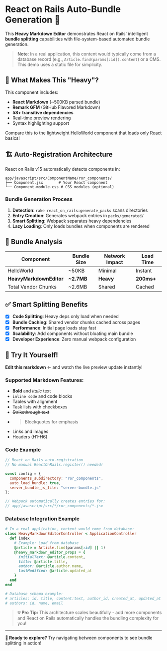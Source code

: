 # React on Rails Auto-Bundle Generation 🚀

This **Heavy Markdown Editor** demonstrates React on Rails' intelligent **bundle splitting** capabilities with file-system-based automated bundle generation.

> **Note**: In a real application, this content would typically come from a database record (e.g., `Article.find(params[:id]).content`) or a CMS. This demo uses a static file for simplicity.

## 🎯 What Makes This "Heavy"?

This component includes:
- **React Markdown** (~500KB parsed bundle)
- **Remark GFM** (GitHub Flavored Markdown)  
- **58+ transitive dependencies**
- Real-time preview rendering
- Syntax highlighting support

Compare this to the lightweight HelloWorld component that loads only React basics!

## 🏗️ Auto-Registration Architecture

React on Rails v15 automatically detects components in:

```
app/javascript/src/ComponentName/ror_components/
├── Component.jsx       # Your React component
└── Component.module.css # CSS modules (optional)
```

### Bundle Generation Process

1. **Detection**: `rake react_on_rails:generate_packs` scans directories
2. **Entry Creation**: Generates webpack entries in `packs/generated/`
3. **Smart Splitting**: Webpack separates heavy dependencies
4. **Lazy Loading**: Only loads bundles when components are rendered

## 🔬 Bundle Analysis

| Component | Bundle Size | Network Impact | Load Time |
|-----------|-------------|----------------|-----------|
| HelloWorld | ~50KB | Minimal | Instant |  
| **HeavyMarkdownEditor** | **~2.7MB** | **Heavy** | **200ms+** |
| Total Vendor Chunks | ~2.6MB | Shared | Cached |

## ✅ Smart Splitting Benefits

- [x] **Code Splitting**: Heavy deps only load when needed
- [x] **Bundle Caching**: Shared vendor chunks cached across pages  
- [x] **Performance**: Initial page loads stay fast
- [x] **Scalability**: Add components without bloating main bundle
- [x] **Developer Experience**: Zero manual webpack configuration

## 🎨 Try It Yourself!

**Edit this markdown** ← and watch the live preview update instantly!

### Supported Markdown Features:

- **Bold** and *italic* text
- `inline code` and code blocks
- Tables with alignment
- Task lists with checkboxes
- ~~Strikethrough text~~
- > Blockquotes for emphasis
- Links and images
- Headers (H1-H6)

### Code Example
```javascript
// React on Rails auto-registration
// No manual ReactOnRails.register() needed!

const config = {
  components_subdirectory: "ror_components",
  auto_load_bundle: true,
  server_bundle_js_file: "server-bundle.js"
};

// Webpack automatically creates entries for:
// app/javascript/src/*/ror_components/*.jsx
```

### Database Integration Example

```ruby
# In a real application, content would come from database:
class HeavyMarkdownEditorController < ApplicationController
  def index
    # Example: Load from database
    @article = Article.find(params[:id] || 1)
    @heavy_markdown_editor_props = {
      initialText: @article.content,
      title: @article.title,
      author: @article.author.name,
      lastModified: @article.updated_at
    }
  end
end

# Database schema example:
# articles: id, title, content:text, author_id, created_at, updated_at
# authors: id, name, email
```

> **💡 Pro Tip:** This architecture scales beautifully - add more components and React on Rails automatically handles the bundling complexity for you!

---

**🚀 Ready to explore?** Try navigating between components to see bundle splitting in action!